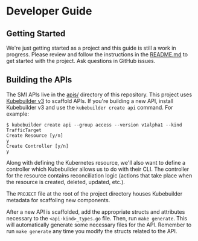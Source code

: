 # Developer Guide

## Getting Started

We're just getting started as a project and this guide is still a work in progress. Please review and follow the instructions in the [README.md](./README.md) to get started with the project. Ask questions in GitHub issues.

## Building the APIs

The SMI APIs live in the [apis/](./apis/) directory of this repository. This project uses [Kubebuilder v3](https://book.kubebuilder.io/) to scaffold APIs. If you're building a new API, install Kubebuilder v3 and use the `kubebuilder create api` command. For example:

```console
$ kubebuilder create api --group access --version v1alpha1 --kind TrafficTarget
Create Resource [y/n]
y
Create Controller [y/n]
y
```

Along with defining the Kubernetes resource, we'll also want to define a controller which Kubebuilder allows us to do with their CLI. The controller for the resource contains reconciliation logic (actions that take place when the resource is created, deleted, updated, etc.).

The `PROJECT` file at the root of the project directory houses Kubebuilder metadata for scaffoling new components.

After a new API is scaffolded, add the appropriate structs and attributes necessary to the `<api-kind>_types.go` file. Then, run `make generate`. This will automatically generate some necessary files for the API. Remember to run `make generate` any time you modify the structs related to the API.
